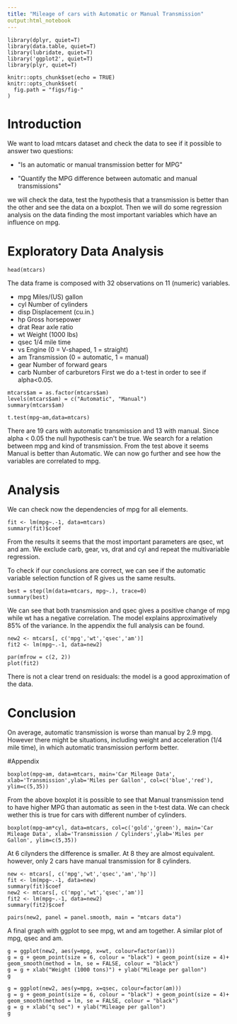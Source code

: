 ```yaml
---
title: "Mileage of cars with Automatic or Manual Transmission"
output:html_notebook
---
```

```{r load, include=FALSE}
library(dplyr, quiet=T)
library(data.table, quiet=T)
library(lubridate, quiet=T)
library('ggplot2', quiet=T)
library(plyr, quiet=T) 
```
```{r setup, include=FALSE}
knitr::opts_chunk$set(echo = TRUE)
knitr::opts_chunk$set(
  fig.path = "figs/fig-"
)
```
# Introduction

We want to load mtcars dataset and check the data to see if it possible to answer two questions:

- "Is an automatic or manual transmission better for MPG"

- "Quantify the MPG difference between automatic and manual transmissions"

we will check the data, test the hypothesis that a transmission is better than the other and see the data on a boxplot.
Then we will do some regression analysis on the data finding the most important variables which have an influence on mpg.

# Exploratory Data Analysis

```{r}
head(mtcars)
```

The data frame is composed with 32 observations on 11 (numeric) variables.

-	mpg	Miles/(US) gallon
-	cyl	Number of cylinders
-	disp	Displacement (cu.in.)
-	hp	Gross horsepower
-	drat	Rear axle ratio
-	wt	Weight (1000 lbs)
-	qsec	1/4 mile time
-	vs	Engine (0 = V-shaped, 1 = straight)
-	am	Transmission (0 = automatic, 1 = manual)
-	gear	Number of forward gears
-	carb	Number of carburetors
First we do a t-test in order to see if alpha<0.05.
```{r}
mtcars$am = as.factor(mtcars$am)
levels(mtcars$am) = c("Automatic", "Manual")
summary(mtcars$am)

t.test(mpg~am,data=mtcars)
```

There are 19 cars with automatic transmission and 13 with manual.
Since alpha < 0.05 the null hypothesis can't be true. We search for a relation between mpg and kind of transmission. From the test above it seems Manual is better than Automatic.
We can now go further and see how the variables are correlated to mpg.

# Analysis 

We can check now the dependencies of mpg for all elements.
```{r}
fit <- lm(mpg~.-1, data=mtcars)
summary(fit)$coef
```
From the results it seems that the most important parameters are qsec, wt and am. We exclude carb, gear, vs, drat and cyl and repeat the multivariable regression.

To check if our conclusions are correct, we can see if the automatic variable selection function of R gives us the same results.
```{r}
best = step(lm(data=mtcars, mpg~.), trace=0)
summary(best)
```
We can see that both transmission and qsec gives a positive change of mpg while wt has a negative correlation.
The model explains approximatively 85% of the variance.
In the appendix the full analysis can be found.
```{r}
new2 <- mtcars[, c('mpg','wt','qsec','am')]
fit2 <- lm(mpg~.-1, data=new2)
```
```{r}
par(mfrow = c(2, 2))
plot(fit2)
```

There is not a clear trend on residuals: the model is a good approximation of the data.

# Conclusion

On average, automatic transmission is worse than manual by 2.9 mpg. However there might be situations, including weight and acceleration (1/4 mile time), in which automatic transmission perform better.

#Appendix

```{r}
boxplot(mpg~am, data=mtcars, main='Car Mileage Data', xlab='Transmission',ylab='Miles per Gallon', col=c('blue','red'), ylim=c(5,35))
```

From the above boxplot it is possible to see that Manual  transmission tend to have higher MPG than automatic as seen in the t-test data. 
We can check wether this is true for cars with different number of cylinders.
```{r}
boxplot(mpg~am*cyl, data=mtcars, col=c('gold','green'), main='Car Mileage Data', xlab='Transmission / Cylinders',ylab='Miles per Gallon', ylim=c(5,35))
```


 At 6 cilynders the difference is smaller. At 8 they are almost equivalent. however, only 2 cars have manual transmission for 8 cylinders.

```{r}
new <- mtcars[, c('mpg','wt','qsec','am','hp')]
fit <- lm(mpg~.-1, data=new)
summary(fit)$coef
new2 <- mtcars[, c('mpg','wt','qsec','am')]
fit2 <- lm(mpg~.-1, data=new2)
summary(fit2)$coef
```

```{r}
pairs(new2, panel = panel.smooth, main = "mtcars data")
```


A final graph with ggplot to see mpg, wt and am together. A similar plot of mpg, qsec and am.

```{r}
g = ggplot(new2, aes(y=mpg, x=wt, colour=factor(am)))
g = g + geom_point(size = 6, colour = "black") + geom_point(size = 4)+ geom_smooth(method = lm, se = FALSE, colour = "black")
g = g + xlab("Weight (1000 tons)") + ylab("Mileage per gallon")
g
```
```{r}
g = ggplot(new2, aes(y=mpg, x=qsec, colour=factor(am)))
g = g + geom_point(size = 6, colour = "black") + geom_point(size = 4)+ geom_smooth(method = lm, se = FALSE, colour = "black")
g = g + xlab("q sec") + ylab("Mileage per gallon")
g
```
